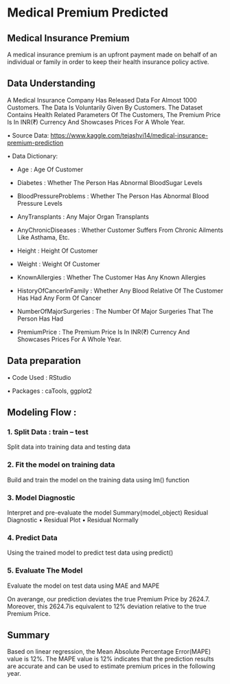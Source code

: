 # Medical Premium Predicted

## Medical Insurance Premium 
A medical insurance premium is an upfront payment made on behalf of an individual or family in order to keep their health insurance policy active.

## Data Understanding

A Medical Insurance Company Has Released Data For Almost 1000 Customers. The Data Is Voluntarily Given By Customers. 
The Dataset Contains Health Related Parameters Of The Customers, The Premium Price Is In INR(₹) Currency And Showcases Prices For A Whole Year.

•	Source Data: https://www.kaggle.com/tejashvi14/medical-insurance-premium-prediction  

•	Data Dictionary:
    
   - Age : Age Of Customer 
    
   - Diabetes : Whether The Person Has Abnormal BloodSugar Levels
    
   - BloodPressureProblems : Whether The Person Has Abnormal Blood Pressure Levels
    
   - AnyTransplants : Any Major Organ Transplants
    
   - AnyChronicDiseases : Whether Customer Suffers From Chronic Ailments Like Asthama, Etc.
    
   - Height : Height Of Customer
    
   - Weight : Weight Of Customer
    
   - KnownAllergies : Whether The Customer Has Any Known Allergies
    
   - HistoryOfCancerInFamily : Whether Any Blood Relative Of The Customer Has Had Any Form Of Cancer
    
   - NumberOfMajorSurgeries : The Number Of Major Surgeries That The Person Has Had
    
   - PremiumPrice : The Premium Price Is In INR(₹) Currency And Showcases Prices For A Whole Year.

## Data preparation
•	Code Used : RStudio 

•	Packages : caTools, ggplot2

## Modeling Flow : 
### 1. Split Data : train – test
   Split data into training data and testing data
### 2. Fit the model on training data
   Build and train the model on the training data using lm() function
### 3. Model Diagnostic
   Interpret and pre-evaluate the model
   Summary(model_object)
   Residual Diagnostic
    • 	Residual Plot
    •	Residual Normally
### 4. Predict Data
   Using the trained model to predict test data using predict()
### 5. Evaluate The Model
   Evaluate the model on test data using MAE and MAPE
 
On averange, our prediction deviates the true Premium Price by 2624.7. Moreover, this 2624.7is equivalent to 12% deviation relative to the true Premium Price.

## Summary

Based on linear regression, the Mean Absolute Percentage Error(MAPE) value is 12%. The MAPE value is 12% indicates that the prediction results are accurate and can be used to estimate premium prices in the following year. 

